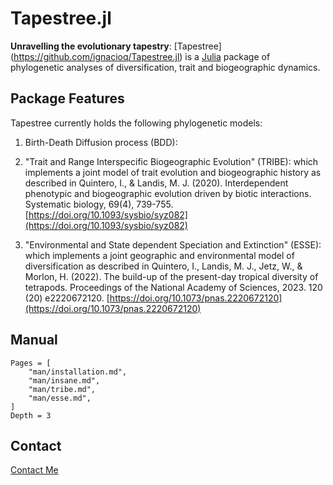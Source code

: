 # Tapestree.jl

**Unravelling the evolutionary tapestry**:
[Tapestree] (https://github.com/ignacioq/Tapestree.jl) is a 
[Julia](http://julialang.org) package of phylogenetic analyses of 
diversification, trait and biogeographic dynamics.


## Package Features

Tapestree currently holds the following phylogenetic models:

  1. Birth-Death Diffusion process (BDD): 

  2. "Trait and Range Interspecific Biogeographic Evolution" (TRIBE): which implements a joint model of trait evolution and biogeographic history as described in Quintero, I., & Landis, M. J. (2020). Interdependent phenotypic and biogeographic evolution driven by biotic interactions. Systematic biology, 69(4), 739-755. [https://doi.org/10.1093/sysbio/syz082](https://doi.org/10.1093/sysbio/syz082)

  3. "Environmental and State dependent Speciation and Extinction" (ESSE): which implements a joint geographic and environmental model of diversification as described in Quintero, I., Landis, M. J., Jetz, W., & Morlon, H. (2022). The build-up of the present-day tropical diversity of tetrapods. Proceedings of the National Academy of Sciences, 2023. 120 (20) e2220672120. [https://doi.org/10.1073/pnas.2220672120](https://doi.org/10.1073/pnas.2220672120)

## Manual

```@contents
Pages = [
    "man/installation.md",
    "man/insane.md",
    "man/tribe.md",
    "man/esse.md",
]
Depth = 3
```

## Contact

[Contact Me](mailto:ignacioquinterom@gmail.com)